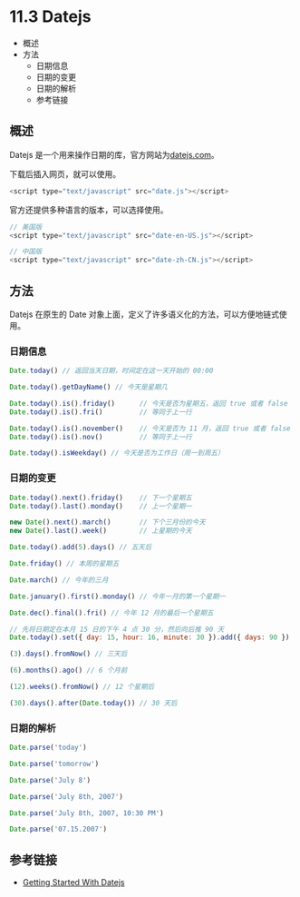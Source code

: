 # 11.3 Datejs

*   概述
*   方法
    *   日期信息
    *   日期的变更
    *   日期的解析
    *   参考链接

## 概述

Datejs 是一个用来操作日期的库，官方网站为[datejs.com](http://www.datejs.com/)。

下载后插入网页，就可以使用。

```js
<script type="text/javascript" src="date.js"></script>
```

官方还提供多种语言的版本，可以选择使用。

```js
// 美国版
<script type="text/javascript" src="date-en-US.js"></script>

// 中国版
<script type="text/javascript" src="date-zh-CN.js"></script>
```

## 方法

Datejs 在原生的 Date 对象上面，定义了许多语义化的方法，可以方便地链式使用。

### 日期信息

```js
Date.today() // 返回当天日期，时间定在这一天开始的 00:00 

Date.today().getDayName() // 今天是星期几

Date.today().is().friday()      // 今天是否为星期五，返回 true 或者 false
Date.today().is().fri()         // 等同于上一行

Date.today().is().november()    // 今天是否为 11 月，返回 true 或者 false
Date.today().is().nov()         // 等同于上一行

Date.today().isWeekday() // 今天是否为工作日（周一到周五）
```

### 日期的变更

```js
Date.today().next().friday()    // 下一个星期五
Date.today().last().monday()    // 上一个星期一

new Date().next().march()       // 下个三月份的今天
new Date().last().week()        // 上星期的今天

Date.today().add(5).days() // 五天后

Date.friday() // 本周的星期五

Date.march() // 今年的三月

Date.january().first().monday() // 今年一月的第一个星期一

Date.dec().final().fri() // 今年 12 月的最后一个星期五

// 先将日期定在本月 15 日的下午 4 点 30 分，然后向后推 90 天
Date.today().set({ day: 15, hour: 16, minute: 30 }).add({ days: 90 })

(3).days().fromNow() // 三天后

(6).months().ago() // 6 个月前

(12).weeks().fromNow() // 12 个星期后

(30).days().after(Date.today()) // 30 天后
```

### 日期的解析

```js
Date.parse('today')

Date.parse('tomorrow')

Date.parse('July 8')

Date.parse('July 8th, 2007')

Date.parse('July 8th, 2007, 10:30 PM')

Date.parse('07.15.2007')
```

## 参考链接

*   [Getting Started With Datejs](http://www.datejs.com/2007/11/27/getting-started-with-datejs/)